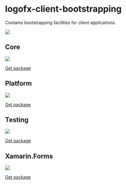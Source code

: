# logofx-client-bootstrapping
Contains bootstrapping facilities for client applications.

<img src=https://ci.appveyor.com/api/projects/status/github/logofx/logofx-client-bootstrapping>

## Core

<img src=https://img.shields.io/nuget/dt/LogoFX.Client.Bootstrapping.Core>

[Get package](https://www.nuget.org/packages/LogoFX.Client.Bootstrapping.Core)

## Platform

<img src=https://img.shields.io/nuget/dt/LogoFX.Client.Bootstrapping>

[Get package](https://www.nuget.org/packages/LogoFX.Client.Bootstrapping)

## Testing

<img src=https://img.shields.io/nuget/dt/LogoFX.Client.Bootstrapping.Testing>

[Get package](https://www.nuget.org/packages/LogoFX.Client.Bootstrapping.Testing)

## Xamarin.Forms

<img src=https://img.shields.io/nuget/dt/LogoFX.Client.Bootstrapping.Xamarin.Forms>

[Get package](https://www.nuget.org/packages/LogoFX.Client.Bootstrapping.Xamarin.Forms)
